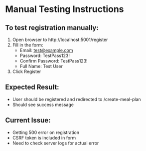 # Manual Testing Instructions

## To test registration manually:

1. Open browser to http://localhost:5001/register
2. Fill in the form:
   - Email: test@example.com
   - Password: TestPass123!
   - Confirm Password: TestPass123!
   - Full Name: Test User
3. Click Register

## Expected Result:
- User should be registered and redirected to /create-meal-plan
- Should see success message

## Current Issue:
- Getting 500 error on registration
- CSRF token is included in form
- Need to check server logs for actual error